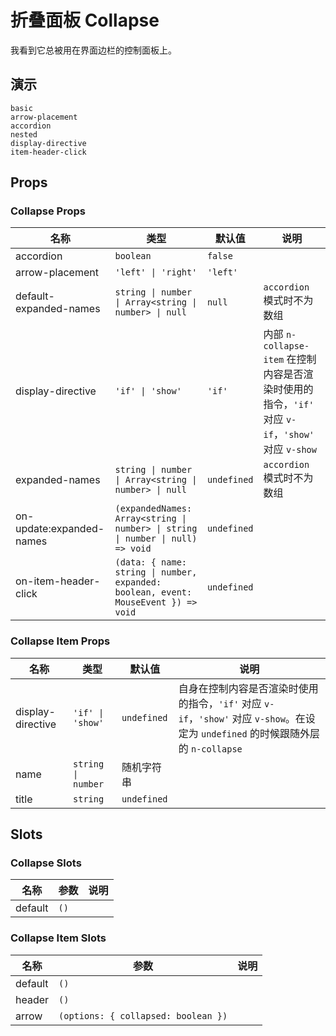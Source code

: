 # 折叠面板 Collapse

我看到它总被用在界面边栏的控制面板上。

## 演示

```demo
basic
arrow-placement
accordion
nested
display-directive
item-header-click
```

## Props

### Collapse Props

| 名称 | 类型 | 默认值 | 说明 |
| --- | --- | --- | --- |
| accordion | `boolean` | `false` |  |
| arrow-placement | `'left' \| 'right'` | `'left'` |  |
| default-expanded-names | `string \| number \| Array<string \| number> \| null` | `null` | `accordion` 模式时不为数组 |
| display-directive | `'if' \| 'show'` | `'if'` | 内部 `n-collapse-item` 在控制内容是否渲染时使用的指令，`'if'` 对应 `v-if`，`'show'` 对应 `v-show` |
| expanded-names | `string \| number \| Array<string \| number> \| null` | `undefined` | `accordion` 模式时不为数组 |
| on-update:expanded-names | `(expandedNames: Array<string \| number> \| string \| number \| null) => void` | `undefined` |  |
| on-item-header-click | `(data: { name: string \| number, expanded: boolean, event: MouseEvent }) => void` | `undefined` |  |

### Collapse Item Props

| 名称 | 类型 | 默认值 | 说明 |
| --- | --- | --- | --- |
| display-directive | `'if' \| 'show'` | `undefined` | 自身在控制内容是否渲染时使用的指令，`'if'` 对应 `v-if`，`'show'` 对应 `v-show`。在设定为 `undefined` 的时候跟随外层的 `n-collapse` |
| name | `string \| number` | 随机字符串 |  |
| title | `string` | `undefined` |  |

## Slots

### Collapse Slots

| 名称    | 参数 | 说明 |
| ------- | ---- | ---- |
| default | `()` |      |

### Collapse Item Slots

| 名称    | 参数                                | 说明 |
| ------- | ----------------------------------- | ---- |
| default | `()`                                |      |
| header  | `()`                                |      |
| arrow   | `(options: { collapsed: boolean })` |      |
